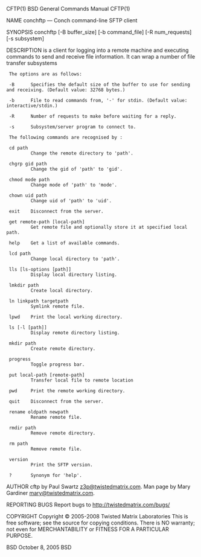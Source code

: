 CFTP(1)                                                                                BSD General Commands Manual                                                                                CFTP(1)

NAME
     conchftp — Conch command-line SFTP client

SYNOPSIS
     conchftp [-B buffer_size] [-b command_file] [-R num_requests] [-s subsystem]

DESCRIPTION
     is a client for logging into a remote machine and executing commands to send and receive file information. It can wrap a number of file transfer subsystems

     The options are as follows:

     -B      Specifies the default size of the buffer to use for sending and receiving. (Default value: 32768 bytes.)

     -b      File to read commands from, '-' for stdin. (Default value: interactive/stdin.)

     -R      Number of requests to make before waiting for a reply.

     -s      Subsystem/server program to connect to.

     The following commands are recognised by :

     cd path
             Change the remote directory to 'path'.

     chgrp gid path
             Change the gid of 'path' to 'gid'.

     chmod mode path
             Change mode of 'path' to 'mode'.

     chown uid path
             Change uid of 'path' to 'uid'.

     exit    Disconnect from the server.

     get remote-path [local-path]
             Get remote file and optionally store it at specified local path.

     help    Get a list of available commands.

     lcd path
             Change local directory to 'path'.

     lls [ls-options [path]]
             Display local directory listing.

     lmkdir path
             Create local directory.

     ln linkpath targetpath
             Symlink remote file.

     lpwd    Print the local working directory.

     ls [-l [path]]
             Display remote directory listing.

     mkdir path
             Create remote directory.

     progress
             Toggle progress bar.

     put local-path [remote-path]
             Transfer local file to remote location

     pwd     Print the remote working directory.

     quit    Disconnect from the server.

     rename oldpath newpath
             Rename remote file.

     rmdir path
             Remove remote directory.

     rm path
             Remove remote file.

     version
             Print the SFTP version.

     ?       Synonym for 'help'.

AUTHOR
     cftp by Paul Swartz <z3p@twistedmatrix.com>. Man page by Mary Gardiner <mary@twistedmatrix.com>.

REPORTING BUGS
     Report bugs to http://twistedmatrix.com/bugs/

COPYRIGHT
     Copyright © 2005-2008 Twisted Matrix Laboratories
     This is free software; see the source for copying conditions.  There is NO warranty; not even for MERCHANTABILITY or FITNESS FOR A PARTICULAR PURPOSE.

BSD                                                                                          October 8, 2005                                                                                          BSD
